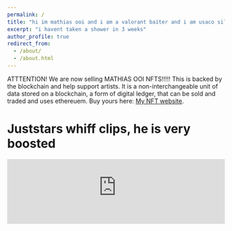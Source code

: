 ```yaml
---
permalink: /
title: "hi im mathias ooi and i am a valorant baiter and i am usaco silver and stinky"
excerpt: "i havent taken a shower in 3 weeks"
author_profile: true
redirect_from: 
  - /about/
  - /about.html
---
```


ATTTENTION! We are now selling MATHIAS OOI NFTS!!!!! This is backed by the blockchain and help support artists. It is a non-interchangeable unit of data stored on a blockchain, a form of digital ledger, that can be sold and traded and uses ethereuem. Buy yours here: [My NFT website](https://media.discordapp.net/attachments/748568816618962986/816051907235414026/SPOILER_7f0f9c84a7c7164bfcb270f414acb891.png?width=209&height=300).

Juststars whiff clips, he is very boosted
======
<iframe src="https://googledriveembedder.collegefam.com/?key=AIzaSyAfHR7-mA2DoTnG5lBJGGfh7nuFGVYD7Do&folderid=10F0_Ae6a0R6NUNDAnCbxfQ6OJ8fDV1fp" style="border:none;" width="100%"</iframe>




I suck at video games
------
cocks
![hot sexy image of mathias](/images/mathiasugly.png)
